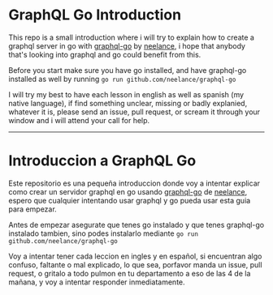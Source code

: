 # GraphQL Go Introduction

This repo is a small introduction where i will try to explain how to create a graphql server in go with [graphql-go](https://github.com/neelance/graphql-go) by [neelance](https://github.com/neelance), i hope that anybody that's looking into graphql and go could benefit from this.

Before you start make sure you have go installed, and have graphql-go installed as well by running `go run github.com/neelance/graphql-go`

I will try my best to have each lesson in english as well as spanish (my native language), if find something unclear, missing or badly explanied, whatever it is, please send an issue, pull request, or scream it through your window and i will attend your call for help.
___

# Introduccion a GraphQL Go
Este repositorio es una pequeña introduccion donde voy a intentar explicar como crear un servidor graphql en go usando [graphql-go](https://github.com/neelance/graphql-go) de [neelance](https://github.com/neelance), espero que cualquier intentando usar graphql y go pueda usar esta guia para empezar.

Antes de empezar asegurate que tenes go instalado y que tenes graphql-go instalado tambien, sino podes instalarlo mediante `go run github.com/neelance/graphql-go`

Voy a intentar tener cada leccion en ingles y en español, si encuentran algo confuso, faltante o mal explicado, lo que sea, porfavor manda un issue, pull request, o gritalo a todo pulmon en tu departamento a eso de las 4 de la mañana, y voy a intentar responder inmediatamente.